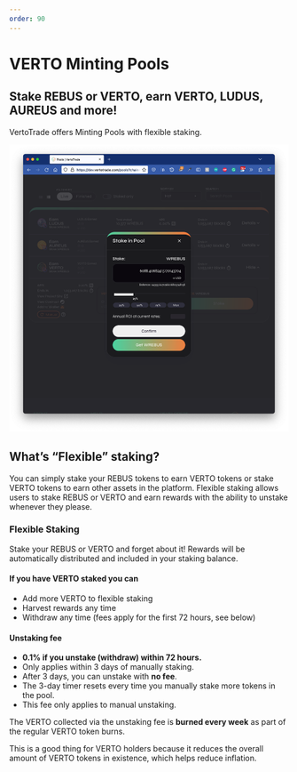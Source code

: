 ```yaml
---
order: 90
---
```


# VERTO Minting Pools

## Stake REBUS or VERTO, earn VERTO, LUDUS, AUREUS and more!

VertoTrade offers Minting Pools with flexible staking.

![*Note that actual values will vary](/public/assets/minting-pools.png)

## What’s “Flexible” staking?

You can simply stake your REBUS tokens to earn VERTO tokens or stake VERTO tokens to earn other assets in the platform. Flexible staking allows users to stake REBUS or VERTO and earn rewards with the ability to unstake whenever they please.

### Flexible Staking

Stake your REBUS or VERTO and forget about it! Rewards will be automatically distributed and included in your staking balance.

#### If you have VERTO staked you can

* Add more VERTO to flexible staking
* Harvest rewards any time
* Withdraw any time (fees apply for the first 72 hours, see below)

#### Unstaking fee

* **0.1% if you unstake (withdraw) within 72 hours.**
* Only applies within 3 days of manually staking.
* After 3 days, you can unstake with **no fee**.
* The 3-day timer resets every time you manually stake more tokens in the pool.
* This fee only applies to manual unstaking.

The VERTO collected via the unstaking fee is **burned every week** as part of the regular VERTO token burns.

This is a good thing for VERTO holders because it reduces the overall amount of VERTO tokens in existence, which helps reduce inflation.
